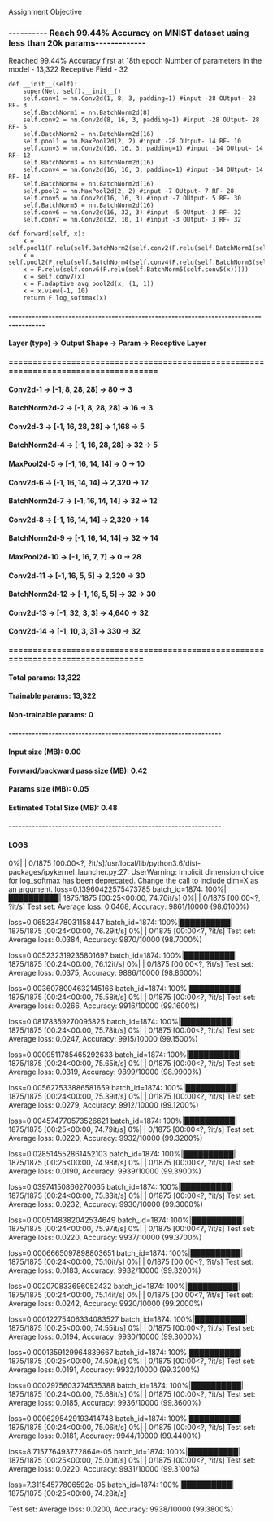 Assignment Objective
### ---------- Reach 99.44% Accuracy on MNIST dataset using less than 20k params-------------

Reached 99.44% Accuracy first at 18th epoch
Number of parameters in the model - 13,322
Receptive Field - 32


    def __init__(self):
        super(Net, self).__init__()
        self.conv1 = nn.Conv2d(1, 8, 3, padding=1) #input -28 OUtput- 28 RF- 3
        self.BatchNorm1 = nn.BatchNorm2d(8)
        self.conv2 = nn.Conv2d(8, 16, 3, padding=1) #input -28 OUtput- 28 RF- 5
        self.BatchNorm2 = nn.BatchNorm2d(16)
        self.pool1 = nn.MaxPool2d(2, 2) #input -28 OUtput- 14 RF- 10
        self.conv3 = nn.Conv2d(16, 16, 3, padding=1) #input -14 OUtput- 14 RF- 12
        self.BatchNorm3 = nn.BatchNorm2d(16)
        self.conv4 = nn.Conv2d(16, 16, 3, padding=1) #input -14 OUtput- 14 RF- 14
        self.BatchNorm4 = nn.BatchNorm2d(16)
        self.pool2 = nn.MaxPool2d(2, 2) #input -7 OUtput- 7 RF- 28
        self.conv5 = nn.Conv2d(16, 16, 3) #input -7 OUtput- 5 RF- 30
        self.BatchNorm5 = nn.BatchNorm2d(16)
        self.conv6 = nn.Conv2d(16, 32, 3) #input -5 OUtput- 3 RF- 32
        self.conv7 = nn.Conv2d(32, 10, 1) #input -3 OUtput- 3 RF- 32

    def forward(self, x):
        x = self.pool1(F.relu(self.BatchNorm2(self.conv2(F.relu(self.BatchNorm1(self.conv1(x)))))))
        x = self.pool2(F.relu(self.BatchNorm4(self.conv4(F.relu(self.BatchNorm3(self.conv3(x)))))))
        x = F.relu(self.conv6(F.relu(self.BatchNorm5(self.conv5(x)))))
        x = self.conv7(x)
        x = F.adaptive_avg_pool2d(x, (1, 1))
        x = x.view(-1, 10)
        return F.log_softmax(x)



#### ---------------------------------------------------------------------------------------
####        Layer (type)     ->          Output Shape    ->     Param       -> Receptive Layer
#### ====================================================================================
####            Conv2d-1     ->       [-1, 8, 28, 28]      ->        80     -> 3
####       BatchNorm2d-2     ->       [-1, 8, 28, 28]       ->       16     -> 3
####            Conv2d-3     ->      [-1, 16, 28, 28]       ->    1,168     -> 5
####       BatchNorm2d-4     ->      [-1, 16, 28, 28]       ->       32     -> 5
####         MaxPool2d-5     ->      [-1, 16, 14, 14]       ->        0     -> 10
####            Conv2d-6     ->      [-1, 16, 14, 14]       ->    2,320     -> 12
####       BatchNorm2d-7     ->      [-1, 16, 14, 14]       ->       32     -> 12
####            Conv2d-8     ->      [-1, 16, 14, 14]       ->    2,320     -> 14
####       BatchNorm2d-9     ->      [-1, 16, 14, 14]       ->       32     -> 14
####        MaxPool2d-10     ->        [-1, 16, 7, 7]       ->        0     -> 28
####           Conv2d-11     ->        [-1, 16, 5, 5]       ->    2,320     -> 30
####      BatchNorm2d-12     ->        [-1, 16, 5, 5]       ->       32     -> 30
####           Conv2d-13     ->        [-1, 32, 3, 3]       ->    4,640     -> 32
####           Conv2d-14     ->        [-1, 10, 3, 3]       ->      330     -> 32
#### =================================================================================
#### Total params: 13,322
#### Trainable params: 13,322
#### Non-trainable params: 0
#### ----------------------------------------------------------------
#### Input size (MB): 0.00
#### Forward/backward pass size (MB): 0.42
#### Params size (MB): 0.05
#### Estimated Total Size (MB): 0.48
#### ----------------------------------------------------------------


#### LOGS

  0%|          | 0/1875 [00:00<?, ?it/s]/usr/local/lib/python3.6/dist-packages/ipykernel_launcher.py:27: UserWarning: Implicit dimension choice for log_softmax has been deprecated. Change the call to include dim=X as an argument.
loss=0.13960422575473785 batch_id=1874: 100%|██████████| 1875/1875 [00:25<00:00, 74.70it/s]
  0%|          | 0/1875 [00:00<?, ?it/s]
Test set: Average loss: 0.0468, Accuracy: 9861/10000 (98.6100%)

loss=0.06523478031158447 batch_id=1874: 100%|██████████| 1875/1875 [00:24<00:00, 76.29it/s]
  0%|          | 0/1875 [00:00<?, ?it/s]
Test set: Average loss: 0.0384, Accuracy: 9870/10000 (98.7000%)

loss=0.005232319235801697 batch_id=1874: 100%|██████████| 1875/1875 [00:24<00:00, 76.12it/s]
  0%|          | 0/1875 [00:00<?, ?it/s]
Test set: Average loss: 0.0375, Accuracy: 9886/10000 (98.8600%)

loss=0.0036078004632145166 batch_id=1874: 100%|██████████| 1875/1875 [00:24<00:00, 75.58it/s]
  0%|          | 0/1875 [00:00<?, ?it/s]
Test set: Average loss: 0.0266, Accuracy: 9916/10000 (99.1600%)

loss=0.08178359270095825 batch_id=1874: 100%|██████████| 1875/1875 [00:24<00:00, 75.78it/s]
  0%|          | 0/1875 [00:00<?, ?it/s]
Test set: Average loss: 0.0247, Accuracy: 9915/10000 (99.1500%)

loss=0.0009511785465292633 batch_id=1874: 100%|██████████| 1875/1875 [00:24<00:00, 75.65it/s]
  0%|          | 0/1875 [00:00<?, ?it/s]
Test set: Average loss: 0.0319, Accuracy: 9899/10000 (98.9900%)

loss=0.005627533886581659 batch_id=1874: 100%|██████████| 1875/1875 [00:24<00:00, 75.39it/s]
  0%|          | 0/1875 [00:00<?, ?it/s]
Test set: Average loss: 0.0279, Accuracy: 9912/10000 (99.1200%)

loss=0.004574770573526621 batch_id=1874: 100%|██████████| 1875/1875 [00:25<00:00, 74.79it/s]
  0%|          | 0/1875 [00:00<?, ?it/s]
Test set: Average loss: 0.0220, Accuracy: 9932/10000 (99.3200%)

loss=0.028514552861452103 batch_id=1874: 100%|██████████| 1875/1875 [00:25<00:00, 74.98it/s]
  0%|          | 0/1875 [00:00<?, ?it/s]
Test set: Average loss: 0.0190, Accuracy: 9939/10000 (99.3900%)

loss=0.03974150866270065 batch_id=1874: 100%|██████████| 1875/1875 [00:24<00:00, 75.33it/s]
  0%|          | 0/1875 [00:00<?, ?it/s]
Test set: Average loss: 0.0232, Accuracy: 9930/10000 (99.3000%)

loss=0.0005148382042534649 batch_id=1874: 100%|██████████| 1875/1875 [00:24<00:00, 75.97it/s]
  0%|          | 0/1875 [00:00<?, ?it/s]
Test set: Average loss: 0.0220, Accuracy: 9937/10000 (99.3700%)

loss=0.0006665097898803651 batch_id=1874: 100%|██████████| 1875/1875 [00:24<00:00, 75.10it/s]
  0%|          | 0/1875 [00:00<?, ?it/s]
Test set: Average loss: 0.0183, Accuracy: 9932/10000 (99.3200%)

loss=0.002070833696052432 batch_id=1874: 100%|██████████| 1875/1875 [00:24<00:00, 75.14it/s]
  0%|          | 0/1875 [00:00<?, ?it/s]
Test set: Average loss: 0.0242, Accuracy: 9920/10000 (99.2000%)

loss=0.00012275406334083527 batch_id=1874: 100%|██████████| 1875/1875 [00:25<00:00, 74.55it/s]
  0%|          | 0/1875 [00:00<?, ?it/s]
Test set: Average loss: 0.0194, Accuracy: 9930/10000 (99.3000%)

loss=0.0001359129964839667 batch_id=1874: 100%|██████████| 1875/1875 [00:25<00:00, 74.50it/s]
  0%|          | 0/1875 [00:00<?, ?it/s]
Test set: Average loss: 0.0191, Accuracy: 9932/10000 (99.3200%)

loss=0.0002975603274535388 batch_id=1874: 100%|██████████| 1875/1875 [00:24<00:00, 75.68it/s]
  0%|          | 0/1875 [00:00<?, ?it/s]
Test set: Average loss: 0.0185, Accuracy: 9936/10000 (99.3600%)

loss=0.0006295429193414748 batch_id=1874: 100%|██████████| 1875/1875 [00:24<00:00, 75.06it/s]
  0%|          | 0/1875 [00:00<?, ?it/s]
Test set: Average loss: 0.0181, Accuracy: 9944/10000 (99.4400%)

loss=8.715776493772864e-05 batch_id=1874: 100%|██████████| 1875/1875 [00:25<00:00, 75.00it/s]
  0%|          | 0/1875 [00:00<?, ?it/s]
Test set: Average loss: 0.0220, Accuracy: 9931/10000 (99.3100%)

loss=7.31154577806592e-05 batch_id=1874: 100%|██████████| 1875/1875 [00:25<00:00, 74.28it/s]

Test set: Average loss: 0.0200, Accuracy: 9938/10000 (99.3800%)


